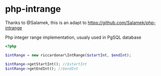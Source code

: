# php-intrange

Thanks to @Salamek, this is an adapt to https://github.com/Salamek/php-intrange

Php integer range implementation, usualy used in PgSQL database

```php
<?php

$intRange = new riccardonar\IntRange($startInt, $endInt);

$intRange->getStartInt(); //$startInt
$intRange->getEndInt(); //$endInt

```
